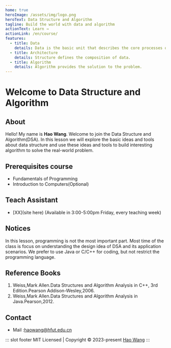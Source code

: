 ```yaml
---
home: true
heroImage: /assets/img/logo.png
heroText: Data Structure and Algorithm
tagline: Build the world with data and algorithm
actionText: Learn →
actionLink: /en/course/
features:
  - title: Data
    details: Data is the basic unit that describes the core processes of a computer.
  - title: Architecture
    details: Structure defines the composition of data.
  - title: Algorithm
    details: Algorithm provides the solution to the problem.
---
```


# Welcome to Data Structure and Algorithm

## About

Hello! My name is **Hao Wang**.
Welcome to join the Data Structure and Algorithm(DSA).
In this lesson we will explore the basic ideas and tools
about data structure and use these ideas and tools to build
interesting algorithm to solve the real-world problem.

## Prerequisites course

- Fundamentals of Programming
- Introduction to Computers(Optional)

## Teach Assistant

- [XX](site here) (Available in 3:00-5:00pm Friday, every teaching week)

## Notices

In this lesson, programming is not the most important part.
Most time of the class is focus on understanding the design idea of DSA
and its application scenarios. We prefer to use Java or C/C++ for coding,
but not restrict the programming language.

## Reference Books

1. Weiss,Mark Allen.Data Structures and Algorithm Analysis in C++, 3rd Edition.Pearson Addison-Wesley,2006.
2. Weiss,Mark Allen.Data Structures and Algorithm Analysis in Java.Pearson,2012.

## Contact
- Mail :[haowang@hfut.edu.cn](mailto:haowang@hfut.edu.cn)

::: slot footer
MIT Licensed | Copyright © 2023-present [Hao Wang](https://waynehfut.com)
:::
